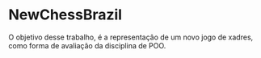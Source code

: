 # NewChessBrazil
O objetivo desse trabalho, é a representaçâo de um novo jogo de xadres, como forma de avaliação da disciplina de POO. 
